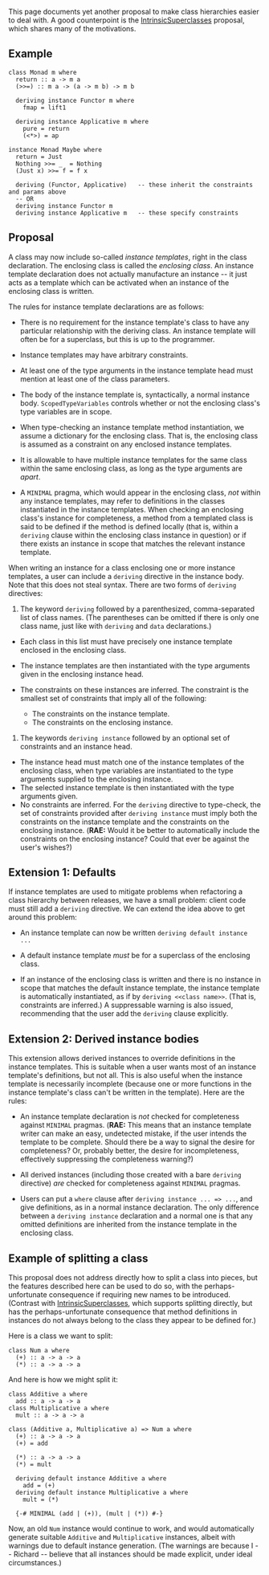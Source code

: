 
This page documents yet another proposal to make class hierarchies easier to deal with. A good counterpoint is the [IntrinsicSuperclasses](intrinsic-superclasses) proposal, which shares many of the motivations.

## Example

```wiki
class Monad m where
  return :: a -> m a
  (>>=) :: m a -> (a -> m b) -> m b

  deriving instance Functor m where
    fmap = lift1

  deriving instance Applicative m where
    pure = return
    (<*>) = ap

instance Monad Maybe where
  return = Just
  Nothing >>= _  = Nothing
  (Just x) >>= f = f x

  deriving (Functor, Applicative)   -- these inherit the constraints and params above
  -- OR
  deriving instance Functor m
  deriving instance Applicative m   -- these specify constraints
```

## Proposal


A class may now include so-called *instance templates*, right in the class declaration. The enclosing class is called the *enclosing class*. An instance template declaration does not actually manufacture an instance -- it just acts as a template which can be activated when an instance of the enclosing class is written.


The rules for instance template declarations are as follows:

- There is no requirement for the instance template's class to have any particular relationship with the deriving class. An instance template will often be for a superclass, but this is up to the programmer.

- Instance templates may have arbitrary constraints.

- At least one of the type arguments in the instance template head must mention at least one of the class parameters.

- The body of the instance template is, syntactically, a normal instance body. `ScopedTypeVariables` controls whether or not the enclosing class's type variables are in scope.

- When type-checking an instance template method instantiation, we assume a dictionary for the enclosing class. That is, the enclosing class is assumed as a constraint on any enclosed instance templates.

- It is allowable to have multiple instance templates for the same class within the same enclosing class, as long as the type arguments are *apart*.

- A `MINIMAL` pragma, which would appear in the enclosing class, *not* within any instance templates, may refer to definitions in the classes instantiated in the instance templates. When checking an enclosing class's instance for completeness, a method from a templated class is said to be defined if the method is defined locally (that is, within a `deriving` clause within the enclosing class instance in question) or if there exists an instance in scope that matches the relevant instance template.


When writing an instance for a class enclosing one or more instance templates, a user can include a `deriving` directive in the instance body. Note that this does not steal syntax. There are two forms of `deriving` directives:

1. The keyword `deriving` followed by a parenthesized, comma-separated list of class names. (The parentheses can be omitted if there is only one class name, just like with `deriving` and `data` declarations.)

  - Each class in this list must have precisely one instance template enclosed in the enclosing class.
  - The instance templates are then instantiated with the type arguments given in the enclosing instance head. 
  - The constraints on these instances are inferred. The constraint is the smallest set of constraints that imply all of the following:

    - The constraints on the instance template.
    - The constraints on the enclosing instance.

1. The keywords `deriving instance` followed by an optional set of constraints and an instance head.

  - The instance head must match one of the instance templates of the enclosing class, when type variables are instantiated to the type arguments supplied to the enclosing instance.
  - The selected instance template is then instantiated with the type arguments given.
  - No constraints are inferred. For the `deriving` directive to type-check, the set of constraints provided after `deriving instance` must imply both the constraints on the instance template and the constraints on the enclosing instance. (**RAE:** Would it be better to automatically include the constraints on the enclosing instance? Could that ever be against the user's wishes?)

## Extension 1: Defaults


If instance templates are used to mitigate problems when refactoring a class hierarchy between releases, we have a small problem: client code must still add a `deriving` directive. We can extend the idea above to get around this problem:

- An instance template can now be written `deriving default instance ...`

- A default instance template *must* be for a superclass of the enclosing class.

- If an instance of the enclosing class is written and there is no instance in scope that matches the default instance template, the instance template is automatically instantiated, as if by `deriving <<class name>>`. (That is, constraints are inferred.) A suppressable warning is also issued, recommending that the user add the `deriving` clause explicitly.

## Extension 2: Derived instance bodies


This extension allows derived instances to override definitions in the instance templates. This is suitable when a user wants most of an instance template's definitions, but not all. This is also useful when the instance template is necessarily incomplete (because one or more functions in the instance template's class can't be written in the template). Here are the rules:

- An instance template declaration is *not* checked for completeness against `MINIMAL` pragmas. (**RAE:** This means that an instance template writer can make an easy, undetected mistake, if the user intends the template to be complete. Should there be a way to signal the desire for completeness? Or, probably better, the desire for incompleteness, effectively suppressing the completeness warning?)

- All derived instances (including those created with a bare `deriving` directive) *are* checked for completeness against `MINIMAL` pragmas.

- Users can put a `where` clause after `deriving instance ... => ...`, and give definitions, as in a normal instance declaration. The only difference between a `deriving instance` declaration and a normal one is that any omitted definitions are inherited from the instance template in the enclosing class.

## Example of splitting a class


This proposal does not address directly how to split a class into pieces, but the features described here can be used to do so, with the perhaps-unfortunate consequence if requiring new names to be introduced. (Contrast with [IntrinsicSuperclasses](intrinsic-superclasses), which supports splitting directly, but has the perhaps-unfortunate consequence that method definitions in instances do not always belong to the class they appear to be defined for.)


Here is a class we want to split:

```wiki
class Num a where
  (+) :: a -> a -> a
  (*) :: a -> a -> a
```


And here is how we might split it:

```wiki
class Additive a where
  add :: a -> a -> a
class Multiplicative a where
  mult :: a -> a -> a

class (Additive a, Multiplicative a) => Num a where
  (+) :: a -> a -> a
  (+) = add

  (*) :: a -> a -> a
  (*) = mult

  deriving default instance Additive a where
    add = (+)
  deriving default instance Multiplicative a where
    mult = (*)

  {-# MINIMAL (add | (+)), (mult | (*)) #-}
```


Now, an old `Num` instance would continue to work, and would automatically generate suitable `Additive` and `Multiplicative` instances, albeit with warnings due to default instance generation. (The warnings are because I -- Richard -- believe that all instances should be made explicit, under ideal circumstances.)
